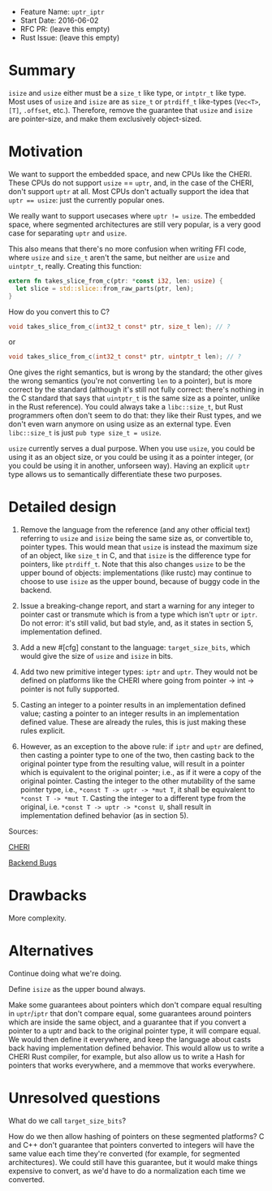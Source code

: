 - Feature Name: `uptr_iptr`
- Start Date: 2016-06-02
- RFC PR: (leave this empty)
- Rust Issue: (leave this empty)

# Summary
[summary]: #summary

`isize` and `usize` either must be a `size_t` like type, or `intptr_t` like
type. Most uses of `usize` and `isize` are as `size_t` or `ptrdiff_t`
like-types (`Vec<T>`, `[T]`, `.offset`, etc.). Therefore, remove the guarantee
that `usize` and `isize` are pointer-size, and make them exclusively
object-sized.

# Motivation
[motivation]: #motivation

We want to support the embedded space, and new CPUs like the CHERI. These CPUs
do not support `usize` == `uptr`, and, in the case of the CHERI, don't support
`uptr` at all. Most CPUs don't actually support the idea that `uptr == usize`:
just the currently popular ones.

We really want to support usecases where `uptr != usize`. The embedded space,
where segmented architectures are still very popular, is a very good case for
separating `uptr` and `usize`.

This also means that there's no more confusion when writing FFI code, where
`usize` and `size_t` aren't the same, but neither are `usize` and `uintptr_t`,
really. Creating this function:

```rust
extern fn takes_slice_from_c(ptr: *const i32, len: usize) {
  let slice = std::slice::from_raw_parts(ptr, len);
}
```

How do you convert this to C?

```C
void takes_slice_from_c(int32_t const* ptr, size_t len); // ?
```

or

```C
void takes_slice_from_c(int32_t const* ptr, uintptr_t len); // ?
```

One gives the right semantics, but is wrong by the standard; the other gives the
wrong semantics (you're not converting `len` to a pointer), but is more correct
by the standard (although it's still not fully correct: there's nothing in the C
standard that says that `uintptr_t` is the same size as a pointer, unlike in the
Rust reference). You could always take a `libc::size_t`, but Rust programmers
often don't seem to do that: they like their Rust types, and we don't even warn
anymore on using usize as an external type. Even `libc::size_t` is just 
`pub type size_t = usize`.

`usize` currently serves a dual purpose. When you use `usize`, you could be
using it as an object size, or you could be using it as a pointer integer, (or
you could be using it in another, unforseen way). Having an explicit `uptr` type
allows us to semantically differentiate these two purposes.

# Detailed design
[design]: #detailed-design

1) Remove the language from the reference (and any other official text)
referring to `usize` and `isize` being the same size as, or convertible to,
pointer types. This would mean that `usize` is instead the maximum size of an
object, like `size_t` in C, and that `isize` is the difference type for
pointers, like `ptrdiff_t`.  Note that this also changes `usize` to be the upper
bound of objects: implementations (like rustc) may continue to choose to use
`isize` as the upper bound, because of buggy code in the backend.

2) Issue a breaking-change report, and start a warning for any integer to
pointer cast or transmute which is from a type which isn't `uptr` or `iptr`. Do
not error: it's still valid, but bad style, and, as it states in section 5,
implementation defined.

3) Add a new #[cfg] constant to the language: `target_size_bits`, which would
give the size of `usize` and `isize` in bits.

4) Add two new primitive integer types: `iptr` and `uptr`. They would not be
defined on platforms like the CHERI where going from pointer -> int -> pointer
is not fully supported.

5) Casting an integer to a pointer results in an implementation defined value;
casting a pointer to an integer results in an implementation defined value.
These are already the rules, this is just making these rules explicit.

6) However, as an exception to the above rule: if `iptr` and `uptr` are defined,
then casting a pointer type to one of the two, then casting back to the original
pointer type from the resulting value, will result in a pointer which is
equivalent to the original pointer; i.e., as if it were a copy of the original
pointer. Casting the integer to the other mutability of the same pointer type,
i.e., `*const T -> uptr -> *mut T`, it shall be equivalent to `*const T -> *mut
T`. Casting the integer to a different type from the original, i.e. `*const T ->
uptr -> *const U`, shall result in implementation defined behavior (as in
section 5).

Sources:

[CHERI](https://www.cl.cam.ac.uk/research/security/ctsrd/cheri/cheri-faq.html)

[Backend Bugs](http://trust-in-soft.com/objects-larger-than-ptrdiff_max-bytes/)

# Drawbacks
[drawbacks]: #drawbacks

More complexity.

# Alternatives
[alternatives]: #alternatives

Continue doing what we're doing.

Define `isize` as the upper bound always.

Make some guarantees about pointers which don't compare equal resulting in
`uptr`/`iptr` that don't compare equal, some guarantees around pointers
which are inside the same object, and a guarantee that if you convert a pointer
to a uptr and back to the original pointer type, it will compare equal. We would
then define it everywhere, and keep the language about casts back having
implementation defined behavior. This would allow us to write a CHERI Rust
compiler, for example, but also allow us to write a Hash for pointers that works
everywhere, and a memmove that works everywhere.

# Unresolved questions
[unresolved]: #unresolved-questions

What do we call `target_size_bits`?

How do we then allow hashing of pointers on these segmented platforms? C and C++
don't guarantee that pointers converted to integers will have the same value
each time they're converted (for example, for segmented architectures). We could
still have this guarantee, but it would make things expensive to convert, as
we'd have to do a normalization each time we converted.
